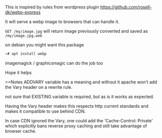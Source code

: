 
This is inspired by rules from wordpress plugin https://github.com/rosell-dk/webp-express

It will serve a webp image to browsers that can handle it.

`GET /my/image.jpg` will return image previously converted and saved as `/my/image.jpg.web`

on debian you might want this package
```bash
~# apt install webp
```

imagemagick / graphicsmagic can do the job too

Hope it helps

==Notes
ADDVARY variable has a meaning and without it apache won't add the Vary header on a rewrite rule.

not sure that EXISTING variable is required, but as is it works as expected.

Having the Vary header makes this respects http current standards and makes it compatible to use behind CDN.

In case CDN ignored the Vary, one could add the 'Cache-Control: Private' which explicitly bans reverse proxy caching and still take advantage of browser cache.


